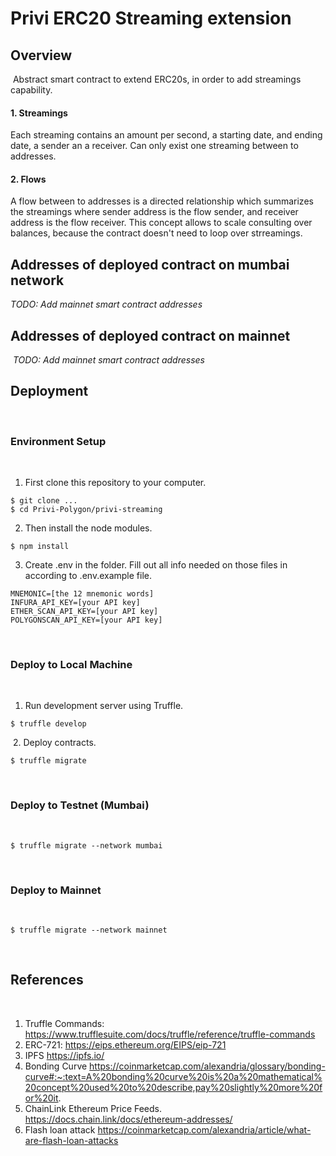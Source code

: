 # Privi ERC20 Streaming extension

## Overview

​
Abstract smart contract to extend ERC20s, in order to add streamings capability.

#### 1. Streamings

Each streaming contains an amount per second, a starting date, and ending date, a sender an a receiver. Can only exist one streaming between to addresses.

#### 2. Flows

A flow between to addresses is a directed relationship which summarizes the streamings where sender address is the flow sender, and receiver address is the flow receiver. This concept allows to scale consulting over balances, because the contract doesn't need to loop over strreamings.
​

## Addresses of deployed contract on mumbai network

_TODO: Add mainnet smart contract addresses_
​

## Addresses of deployed contract on mainnet

​
_TODO: Add mainnet smart contract addresses_
​

## Deployment

​

### Environment Setup

​

1. First clone this repository to your computer.

```
$ git clone ...
$ cd Privi-Polygon/privi-streaming
```

2. Then install the node modules.

```
$ npm install
```

3. Create .env in the folder. Fill out all info needed on those files in according to .env.example file.

```
MNEMONIC=[the 12 mnemonic words]
INFURA_API_KEY=[your API key]
ETHER_SCAN_API_KEY=[your API key]
POLYGONSCAN_API_KEY=[your API key]
```

​

### Deploy to Local Machine

​

1. Run development server using Truffle.

```
$ truffle develop
```

​ 2. Deploy contracts.

```
$ truffle migrate
```

​

### Deploy to Testnet (Mumbai)

​

```
$ truffle migrate --network mumbai
```

​

### Deploy to Mainnet

​

```
$ truffle migrate --network mainnet
```

​

## References

​

1. Truffle Commands: https://www.trufflesuite.com/docs/truffle/reference/truffle-commands
   ​
2. ERC-721: https://eips.ethereum.org/EIPS/eip-721
   ​
3. IPFS https://ipfs.io/
   ​
4. Bonding Curve https://coinmarketcap.com/alexandria/glossary/bonding-curve#:~:text=A%20bonding%20curve%20is%20a%20mathematical%20concept%20used%20to%20describe,pay%20slightly%20more%20for%20it.
   ​
5. ChainLink Ethereum Price Feeds. https://docs.chain.link/docs/ethereum-addresses/
   ​
6. Flash loan attack https://coinmarketcap.com/alexandria/article/what-are-flash-loan-attacks
